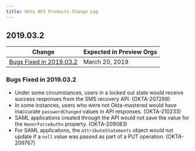 ```yaml
---
title: Okta API Products Change Log
---
```


## 2019.03.2

| Change                                                                                                                  | Expected in Preview Orgs |
| ----------------------------------------------------------------------------------------------------------------------- | ------------------------ |
| [Bugs Fixed in 2019.03.2](#bugs-fixed-in-2019032)                                                                       | March 20, 2019           |

### Bugs Fixed in 2019.03.2

* Under some circumstances, users in a locked out state would receive success responses from the SMS recovery API. (OKTA-207288)
* In some instances, users who were not Okta-mastered would have inaccurate `passwordChanged` values in API responses. (OKTA-210233)
* SAML applications created through the API would not save the value for the `HonorForceAuthn` property. (OKTA-209083)
* For SAML applications, the `attributeStatements` object would not update if a `null` value was passed as part of a PUT operation. (OKTA-209767)
